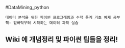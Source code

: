 #DataMining_python

    데이터 분석을 위한 파이썬 프로그래밍과 수학 통계 기초 예제 공부
    책: 밑바닥부터 시작하는 데이터 과학 실습
## Wiki 에 개념정리 및 파이썬 팁들을 정리!